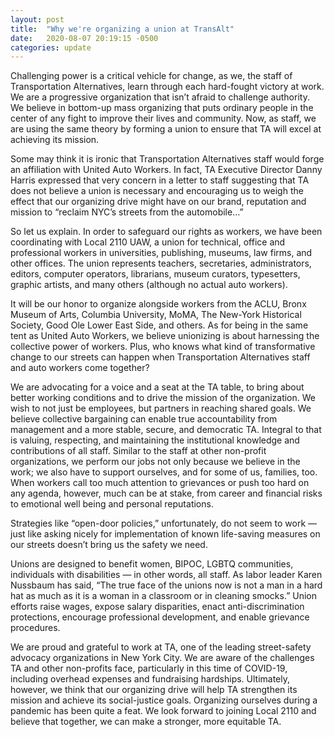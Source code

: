 ```yaml
---
layout: post
title:  "Why we're organizing a union at TransAlt"
date:   2020-08-07 20:19:15 -0500
categories: update
---
```


Challenging power is a critical vehicle for change, as we, the staff of Transportation Alternatives, learn through each hard-fought victory at work. We are a progressive organization that isn’t afraid to challenge authority. We believe in bottom-up mass organizing that puts ordinary people in the center of any fight to improve their lives and community. Now, as staff, we are using the same theory by forming a union to ensure that TA will excel at achieving its mission.

Some may think it is ironic that Transportation Alternatives staff would forge an affiliation with United Auto Workers. In fact, TA Executive Director Danny Harris expressed that very concern in a letter to staff suggesting that TA does not believe a union is necessary and encouraging us to weigh the effect that our organizing drive might have on our brand, reputation and mission to “reclaim NYC’s streets from the automobile…”

So let us explain. In order to safeguard our rights as workers, we have been coordinating with Local 2110 UAW, a union for technical, office and professional workers in universities, publishing, museums, law firms, and other offices. The union represents teachers, secretaries, administrators, editors, computer operators, librarians, museum curators, typesetters, graphic artists, and many others (although no actual auto workers). 

It will be our honor to organize alongside workers from the ACLU, Bronx Museum of Arts, Columbia University, MoMA, The New-York Historical Society, Good Ole Lower East Side, and others. As for being in the same tent as United Auto Workers, we believe unionizing is about harnessing the collective power of workers.
Plus, who knows what kind of transformative change to our streets can happen when Transportation Alternatives staff and auto workers come together?

We are advocating for a voice and a seat at the TA table, to bring about better working conditions and to drive the mission of the organization. We wish to not just be employees, but partners in reaching shared goals. We believe collective bargaining can enable true accountability from management and a more stable, secure, and democratic TA. Integral to that is valuing, respecting, and maintaining the institutional knowledge and contributions of all staff. 
Similar to the staff at other non-profit organizations, we perform our jobs not only because we believe in the work; we also have to support ourselves, and for some of us, families, too. When workers call too much attention to grievances or push too hard on any agenda, however, much can be at stake, from career and financial risks to emotional well being and personal reputations. 

Strategies like “open-door policies,” unfortunately, do not seem to work — just like asking nicely for implementation of known life-saving measures on our streets doesn’t bring us the safety we need. 

Unions are designed to benefit women, BIPOC, LGBTQ communities, individuals with disabilities — in other words, all staff. 
As labor leader Karen Nussbaum has said, “The true face of the unions now is not a man in a hard hat as much as it is a woman in a classroom or in cleaning smocks.” Union efforts raise wages, expose salary disparities, enact anti-discrimination protections, encourage professional development, and enable grievance procedures. 

We are proud and grateful to work at TA, one of the leading street-safety advocacy organizations in New York City. We are aware of the challenges TA and other non-profits face, particularly in this time of COVID-19, including overhead expenses and fundraising hardships. Ultimately, however, we think that our organizing drive will help TA strengthen its mission and achieve its social-justice goals. 
Organizing ourselves during a pandemic has been quite a feat. We look forward to joining Local 2110 and believe that together, we can make a stronger, more equitable TA. 